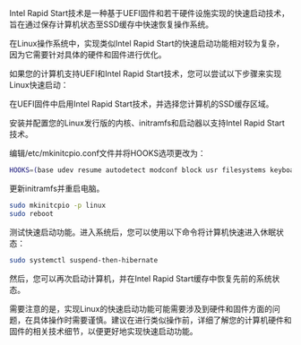 Intel Rapid Start技术是一种基于UEFI固件和若干硬件设施实现的快速启动技术，旨在通过保存计算机状态至SSD缓存中快速恢复操作系统。

在Linux操作系统中，实现类似Intel Rapid Start的快速启动功能相对较为复杂，因为它需要针对具体的硬件和固件进行优化。

如果您的计算机支持UEFI和Intel Rapid Start技术，您可以尝试以下步骤来实现Linux快速启动：

在UEFI固件中启用Intel Rapid Start技术，并选择您计算机的SSD缓存区域。

安装并配置您的Linux发行版的内核、initramfs和启动器以支持Intel Rapid Start技术。

编辑/etc/mkinitcpio.conf文件并将HOOKS选项更改为：
```bash
HOOKS=(base udev resume autodetect modconf block usr filesystems keyboard fsck shutdown)
```
更新initramfs并重启电脑。
```bash
sudo mkinitcpio -p linux
sudo reboot
```
测试快速启动功能。进入系统后，您可以使用以下命令将计算机快速进入休眠状态：
```bash
sudo systemctl suspend-then-hibernate
```
然后，您可以再次启动计算机，并在Intel Rapid Start缓存中恢复先前的系统状态。

需要注意的是，实现Linux的快速启动功能可能需要涉及到硬件和固件方面的问题，在具体操作时需要谨慎。建议在进行类似操作前，详细了解您的计算机硬件和固件的相关技术细节，以便更好地实现快速启动功能。